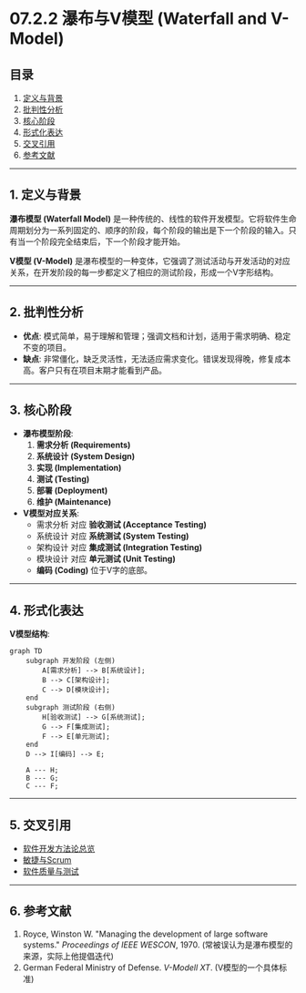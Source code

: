 # 07.2.2 瀑布与V模型 (Waterfall and V-Model)

## 目录

1.  [定义与背景](#1-定义与背景)
2.  [批判性分析](#2-批判性分析)
3.  [核心阶段](#3-核心阶段)
4.  [形式化表达](#4-形式化表达)
5.  [交叉引用](#5-交叉引用)
6.  [参考文献](#6-参考文献)

---

## 1. 定义与背景

**瀑布模型 (Waterfall Model)** 是一种传统的、线性的软件开发模型。它将软件生命周期划分为一系列固定的、顺序的阶段，每个阶段的输出是下一个阶段的输入。只有当一个阶段完全结束后，下一个阶段才能开始。

**V模型 (V-Model)** 是瀑布模型的一种变体，它强调了测试活动与开发活动的对应关系，在开发阶段的每一步都定义了相应的测试阶段，形成一个V字形结构。

---

## 2. 批判性分析

-   **优点**: 模式简单，易于理解和管理；强调文档和计划，适用于需求明确、稳定不变的项目。
-   **缺点**: 非常僵化，缺乏灵活性，无法适应需求变化。错误发现得晚，修复成本高。客户只有在项目末期才能看到产品。

---

## 3. 核心阶段

-   **瀑布模型阶段**:
    1.  **需求分析 (Requirements)**
    2.  **系统设计 (System Design)**
    3.  **实现 (Implementation)**
    4.  **测试 (Testing)**
    5.  **部署 (Deployment)**
    6.  **维护 (Maintenance)**
-   **V模型对应关系**:
    -   需求分析 对应 **验收测试 (Acceptance Testing)**
    -   系统设计 对应 **系统测试 (System Testing)**
    -   架构设计 对应 **集成测试 (Integration Testing)**
    -   模块设计 对应 **单元测试 (Unit Testing)**
    -   **编码 (Coding)** 位于V字的底部。

---

## 4. 形式化表达

**V模型结构**:

```mermaid
graph TD
    subgraph 开发阶段 (左侧)
        A[需求分析] --> B[系统设计];
        B --> C[架构设计];
        C --> D[模块设计];
    end
    subgraph 测试阶段 (右侧)
        H[验收测试] --> G[系统测试];
        G --> F[集成测试];
        F --> E[单元测试];
    end
    D --> I[编码] --> E;
    
    A --- H;
    B --- G;
    C --- F;
```

---

## 5. 交叉引用

-   [软件开发方法论总览](./README.md)
-   [敏捷与Scrum](./07.2.1_Agile_and_Scrum.md)
-   [软件质量与测试](../07.5_Software_Quality_and_Testing/README.md)

---

## 6. 参考文献

1.  Royce, Winston W. "Managing the development of large software systems." *Proceedings of IEEE WESCON*, 1970. (常被误认为是瀑布模型的来源，实际上他提倡迭代)
2.  German Federal Ministry of Defense. *V-Modell XT*. (V模型的一个具体标准) 